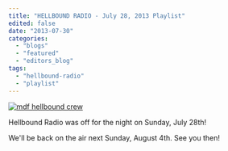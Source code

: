 ```yaml
---
title: "HELLBOUND RADIO - July 28, 2013 Playlist"
edited: false
date: "2013-07-30"
categories:
  - "blogs"
  - "featured"
  - "editors_blog"
tags:
  - "hellbound-radio"
  - "playlist"
---
```


[![mdf hellbound crew](http://www.hellbound.ca/wp-content/uploads/2010/06/mdf-hellbound-crew.jpg)](http://www.hellbound.ca/wp-content/uploads/2010/06/mdf-hellbound-crew.jpg)

Hellbound Radio was off for the night on Sunday, July 28th!

We'll be back on the air next Sunday, August 4th. See you then!
